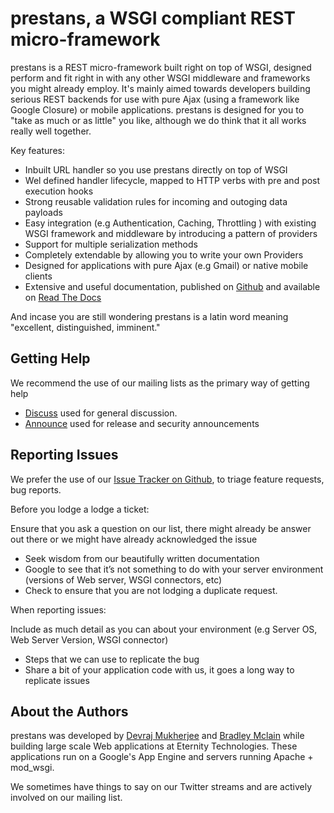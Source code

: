 prestans, a WSGI compliant REST micro-framework
===============================================

prestans is a REST micro-framework built right on top of WSGI, designed perform and fit right in with any other WSGI middleware and frameworks you might already employ. It's mainly aimed towards developers building serious REST backends for use with pure Ajax (using a framework like Google Closure) or mobile applications. prestans is designed for you to "take as much or as little" you like, although we do think that it all works really well together.

Key features:

* Inbuilt URL handler so you use prestans directly on top of WSGI
* Wel defined handler lifecycle, mapped to HTTP verbs with pre and post execution hooks
* Strong reusable validation rules for incoming and outoging data payloads
* Easy integration (e.g Authentication, Caching, Throttling ) with existing WSGI framework and middleware by introducing a pattern of providers
* Support for multiple serialization methods
* Completely extendable by allowing you to write your own Providers
* Designed for applications with pure Ajax (e.g Gmail) or native mobile clients
* Extensive and useful documentation, published on [Github](http://github.com/prestans/prestans-docs, "Docs source") and available on [Read The Docs](http://docs.prestans.org "prestans documentation")

And incase you are still wondering prestans is a latin word meaning "excellent, distinguished, imminent."

Getting Help
------------

We recommend the use of our mailing lists as the primary way of getting help

* [Discuss](http://groups.google.com/group/prestans-discuss, "Discuss") used for general discussion.
* [Announce](http://groups.google.com/group/prestans-announce, "Announce") used for release and security announcements


Reporting Issues
----------------

We prefer the use of our [Issue Tracker on Github](https://github.com/prestans/prestans/issues, "Issue Tracker"), to triage feature requests, bug reports.

Before you lodge a lodge a ticket:

Ensure that you ask a question on our list, there might already be answer out there or we might have already acknowledged the issue

* Seek wisdom from our beautifully written documentation
* Google to see that it’s not something to do with your server environment (versions of Web server, WSGI connectors, etc)
* Check to ensure that you are not lodging a duplicate request.

When reporting issues:

Include as much detail as you can about your environment (e.g Server OS, Web Server Version, WSGI connector)

* Steps that we can use to replicate the bug
* Share a bit of your application code with us, it goes a long way to replicate issues


About the Authors
-----------------

prestans was developed by [Devraj Mukherjee](http://twitter.com/mdevraj, "Devraj Mukherjee on Twitter") and [Bradley Mclain](http://twitter.com/bradley_mclain, "Brad Mclain on Twitter") while building large scale Web applications at Eternity Technologies. These applications run on a Google's App Engine and servers running Apache + mod_wsgi.

We sometimes have things to say on our Twitter streams and are actively involved on our mailing list.

